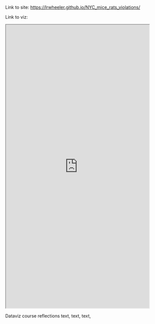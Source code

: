 Link to site: https://lrwheeler.github.io/NYC_mice_rats_violations/

Link to viz:
<iframe src="https://public.tableau.com/views/NYC_mice_rats_restaurants/Dashboard1?:showVizHome=no&:embed=true" width="90%" height="900"></iframe> 

Dataviz course reflections
text, text, text,
